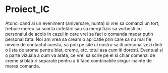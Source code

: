 # Proiect_IC

Atunci cand ai un eveniment (aniversare, nunta) si vrei sa comanzi un tort, trebuie mereu sa suni la cofetării sau sa mergi fizic sa vorbesti cu personalul de acolo in cazul in care vrei sa faci o comanda macar putin personalizata. Noi am vrea sa cream o aplicatie prin care sa nu mai fie nevoie de contactul acesta, sa poti pe site ul nostru sa iti personalizezi dintr o lista de arome pentru blat, creme, etc. totul asa cum iti doresti. Eventual si o parte vizuala a cum va arata, ce vrei sa scrie pe el si chiar comenzi de creme si blaturi separate pentru a ti face combinatiile singur inainte de marea comanda.
